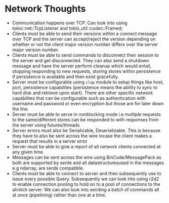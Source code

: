 # Network Thoughts

- Communication happens over TCP. Can look into using tokio::net::TcpListener and tokio_util::codec::Framed;
- Clients must be able to send their versions within a connect message over TCP and the server can accept/reject the version depending on whether or not the client major version number differs over the server major version number.
- Clients must be able to send commands to disconnect their session to the server and get disconnected. They can also send a shutdown message and have the server perform cleanup which would entail, stopping responding to new requests, storing stores within persistence if persistence is available and then exist gracefully.
- Server must be configurable using `clap` module to setup things like host, port, persistence capabilites (persistence means the ability to sync to hard disk and retrieve upon start). There are other specific network capabilites that can be configurable such as authentication with username and password or even encryption but those are for later down the line.
- Server must be able to serve in nonblocking mode i.e multiple requests to the same/different stores can be responded to with responses from the server using futures/threads
- Server errors must also be Serializable, Deserializable. This is because they have to also be sent across the wire incase the client makes a request that results in a server error
- Server must be able to give a report of all network clients connected at any given time.
- Messages can be sent across the wire using BinCode/MessagePack as both are supported by serde and all datastructuresused in the messages e.g ndarray, are serde compatible.
- Clients must be able to connect to server and then subsequently use to issue every possible Query. Subsequently we can look into using r2d2 to enable connection pooling to hold on to a pool of connections to the ahnlich server. We can also look into sending a batch of commands all at once (pipelining) rather than one at a time.
